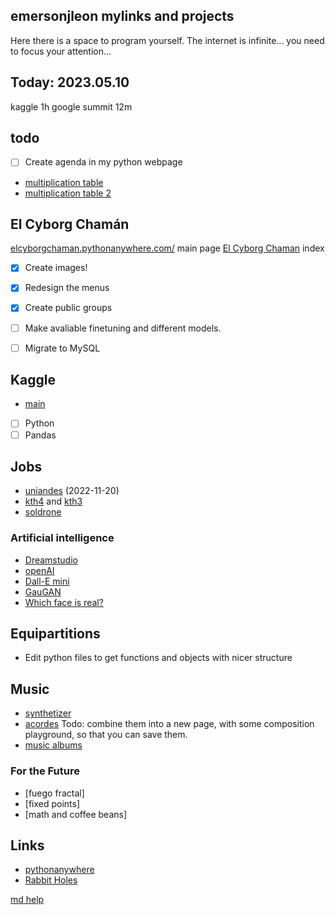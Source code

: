 ## emersonjleon mylinks and projects

Here there is a space to program yourself. The internet is infinite... you need to focus your attention...

## Today: 2023.05.10
kaggle 1h
google summit 12m

## todo
- [ ] Create agenda in my python webpage

- [multiplication table](multiplication/mtable2.html)
- [multiplication table 2](multiplication/multiplicationtable.html)


## El Cyborg Chamán
[elcyborgchaman.pythonanywhere.com/](https://elcyborgchaman.pythonanywhere.com/) main page
[El Cyborg Chaman](cyborg.html) index
- [X] Create images!
- [X] Redesign the menus
- [X] Create public groups
- [ ] Make avaliable finetuning and different models.
- [ ] Migrate to MySQL


## Kaggle
- [main](https://www.kaggle.com/)
- [ ] Python
- [ ] Pandas

## Jobs
- [uniandes](https://www.mathjobs.org/jobs/list/21148) (2022-11-20)
- [kth4](https://www.kth.se/en/om/work-at-kth/lediga-jobb/what:job/jobID:558898/where:4/) and 
 [kth3](https://www.kth.se/en/om/work-at-kth/lediga-jobb/what:job/jobID:553393/type:job/where:4/apply:1)
- [soldrone](http://alojamientos.us.es/galgo/)








### Artificial intelligence
- [Dreamstudio](https://beta.dreamstudio.ai/dream)
- [openAI](https://openai.com/api)
- [Dall-E mini](https://huggingface.co/spaces/dalle-mini/dalle-mini)
- [GauGAN](http://gaugan.org/gaugan2)
- [Which face is real?](https://www.whichfaceisreal.com/index.php)



## Equipartitions
- Edit python files to get functions and objects with nicer structure


## Music
- [synthetizer](music/synth.html)
- [acordes](music/acordes.html)
 Todo: combine them into a new page, with some composition playground, so that you can save them.
- [music albums](music/albums.md)

### For the Future
- [fuego fractal]
- [fixed points]
- [math and coffee beans]

## Links
- [pythonanywhere](https://pythonanywhere.com)
- [Rabbit Holes](https://durmonski.com/start-here/)

[md help](help.md)
